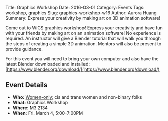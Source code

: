 Title: Graphics Workshop
Date: 2016-03-01
Category: Events
Tags: workshop, graphics
Slug: graphics-workshop-w16
Author: Aurora Huang
Summary: Express your creativity by making art on 3D animation software!

Come out to WiCS graphics workshop! Express your creativity and have fun with your friends by making art on an animation software! No experience is required. An instructor will give a Blender tutorial that will walk you through the steps of creating a simple 3D animation. Mentors will also be present to provide guidance.

For this event you will need to bring your own computer and also have the latest Blender downloaded and installed: [https://www.blender.org/download/](https://www.blender.org/download/)



## Event Details ##

+ **Who:** [Women-only:]({filename}/pages/faq.md) cis and trans women and non-binary folks
+ **What:** Graphics Workshop
+ **Where:** M3 2134
+ **When:** Fri. March 4, 5:00&ndash;7:00PM
